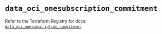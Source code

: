 # `data_oci_onesubscription_commitment`

Refer to the Terraform Registry for docs: [`data_oci_onesubscription_commitment`](https://registry.terraform.io/providers/oracle/oci/6.18.0/docs/data-sources/onesubscription_commitment).
